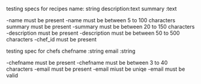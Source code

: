 testing specs for recipes
name: string
description:text
summary :text

-name must be present
-name must be between 5 to 100 characters
summary must be present
-summary must be between 20 to 150 characters
-description must be present
-description must be between 50 to 500 characters 
-chef_id must be present


testing spec for chefs
chefname :string
email :string

-chefname must be present
-chefname must be between 3 to 40 characters
-email must be present
-email miust be uniqe
-email must be valid

